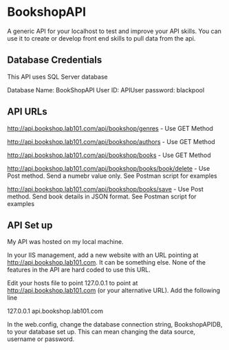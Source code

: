 # BookshopAPI

A generic API for your localhost to test and improve your API skills. You can use it to create or develop front end skills to pull data from the api.

## Database Credentials

This API uses SQL Server database

Database Name: BookShopAPI
User ID: APIUser
password: blackpool


## API URLs

http://api.bookshop.lab101.com/api/bookshop/genres - Use GET Method

http://api.bookshop.lab101.com/api/bookshop/authors - Use GET Method

http://api.bookshop.lab101.com/api/bookshop/books - Use GET Method

http://api.bookshop.lab101.com/api/bookshop/books/book/delete - Use Post method. Send a numebr value only. See Postman script for examples

http://api.bookshop.lab101.com/api/bookshop/books/save - Use Post method. Send book details in JSON format. See Postman script for examples

## API Set up

My API was hosted on my local machine.

In your IIS management, add a new website with an URL pointing at http://api.bookshop.lab101.com. It can be something else. None of the features in the API are hard coded to use this URL.

Edit your hosts file to point 127.0.0.1 to point at http://api.bookshop.lab101.com (or your alternative URL). Add the following line

127.0.0.1 api.bookshop.lab101.com

In the web.config, change the database connection string, BookshopAPIDB, to your database set up. This can mean changing the data source, username or password.


